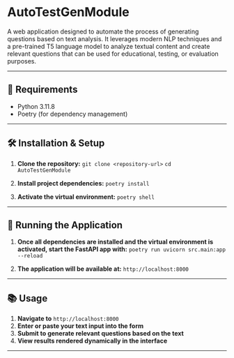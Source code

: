 
# AutoTestGenModule

A web application designed to automate the process of generating questions based on text analysis.
It leverages modern NLP techniques and a pre-trained T5 language model to analyze textual content and create relevant questions that can be used for educational, testing, or evaluation purposes.

---

## 📌 Requirements

- Python 3.11.8
- Poetry (for dependency management)

---

## 🛠️ Installation & Setup
1. **Clone the repository:**
```git clone <repository-url>```
```cd AutoTestGenModule```

2. **Install project dependencies:**
```poetry install```

3. **Activate the virtual environment:**
```poetry shell```

---

## 🚀 Running the Application

1. **Once all dependencies are installed and the virtual environment is activated, start the FastAPI app with:**
```poetry run uvicorn src.main:app --reload```

2. **The application will be available at:**
```http://localhost:8000```

---

## 📚 Usage

1. **Navigate to** ```http://localhost:8000```
2. **Enter or paste your text input into the form**
3. **Submit to generate relevant questions based on the text**
4. **View results rendered dynamically in the interface**

---